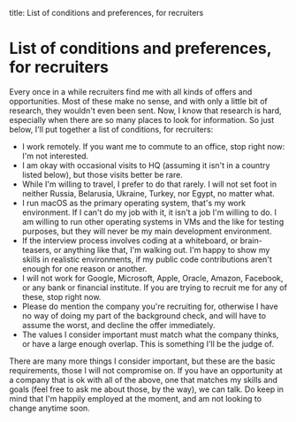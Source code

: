 title: List of conditions and preferences, for recruiters

# List of conditions and preferences, for recruiters

Every once in a while recruiters find me with all kinds of offers and opportunities. Most of these make no sense, and with only a little bit of research, they wouldn't even been sent. Now, I know that research is hard, especially when there are so many places to look for information. So just below, I'll put together a list of conditions, for recruiters:

- I work remotely. If you want me to commute to an office, stop right now: I'm not interested.
- I am okay with occasional visits to HQ (assuming it isn't in a country listed below), but those visits better be rare.
- While I'm willing to travel, I prefer to do that rarely. I will not set foot in neither Russia, Belarusia, Ukraine, Turkey, nor Egypt, no matter what.
- I run macOS as the primary operating system, that's my work environment. If I can't do my job with it, it isn't a job I'm willing to do. I am willing to run other operating systems in VMs and the like for testing purposes, but they will never be my main development environment.
- If the interview process involves coding at a whiteboard, or brain-teasers, or anything like that, I'm walking out. I'm happy to show my skills in realistic environments, if my public code contributions aren't enough for one reason or another.
- I will not work for Google, Microsoft, Apple, Oracle, Amazon, Facebook, or any bank or financial institute. If you are trying to recruit me for any of these, stop right now.
- Please do mention the company you're recruiting for, otherwise I have no way of doing my part of the background check, and will have to assume the worst, and decline the offer immediately.
- The values I consider important must match what the company thinks, or have a large enough overlap. This is something I'll be the judge of.

There are many more things I consider important, but these are the basic requirements, those I will not compromise on. If you have an opportunity at a company that is ok with all of the above, one that matches my skills and goals (feel free to ask me about those, by the way), we can talk. Do keep in mind that I'm happily employed at the moment, and am not looking to change anytime soon.
